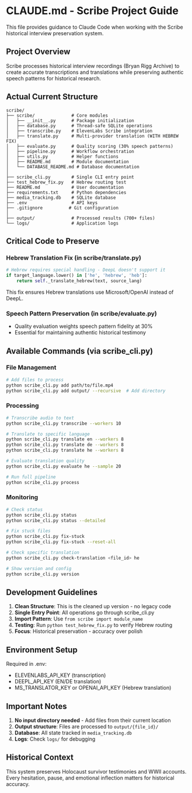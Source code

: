 # CLAUDE.md - Scribe Project Guide

This file provides guidance to Claude Code when working with the Scribe historical interview preservation system.

## Project Overview
Scribe processes historical interview recordings (Bryan Rigg Archive) to create accurate transcriptions and translations while preserving authentic speech patterns for historical research.

## Actual Current Structure
```
scribe/
├── scribe/              # Core modules
│   ├── __init__.py      # Package initialization
│   ├── database.py      # Thread-safe SQLite operations
│   ├── transcribe.py    # ElevenLabs Scribe integration
│   ├── translate.py     # Multi-provider translation (WITH HEBREW FIX)
│   ├── evaluate.py      # Quality scoring (30% speech patterns)
│   ├── pipeline.py      # Workflow orchestration
│   ├── utils.py         # Helper functions
│   ├── README.md        # Module documentation
│   └── DATABASE_README.md # Database documentation
│
├── scribe_cli.py        # Single CLI entry point
├── test_hebrew_fix.py   # Hebrew routing test
├── README.md            # User documentation
├── requirements.txt     # Python dependencies
├── media_tracking.db    # SQLite database
├── .env                 # API keys
├── .gitignore          # Git configuration
│
├── output/              # Processed results (700+ files)
└── logs/                # Application logs
```

## Critical Code to Preserve

### Hebrew Translation Fix (in scribe/translate.py)
```python
# Hebrew requires special handling - DeepL doesn't support it
if target_language.lower() in ['he', 'hebrew', 'heb']:
    return self._translate_hebrew(text, source_lang)
```
This fix ensures Hebrew translations use Microsoft/OpenAI instead of DeepL.

### Speech Pattern Preservation (in scribe/evaluate.py)
- Quality evaluation weights speech pattern fidelity at 30%
- Essential for maintaining authentic historical testimony

## Available Commands (via scribe_cli.py)

### File Management
```bash
# Add files to process
python scribe_cli.py add path/to/file.mp4
python scribe_cli.py add output/ --recursive  # Add directory
```

### Processing
```bash
# Transcribe audio to text
python scribe_cli.py transcribe --workers 10

# Translate to specific language
python scribe_cli.py translate en --workers 8
python scribe_cli.py translate de --workers 8
python scribe_cli.py translate he --workers 8

# Evaluate translation quality
python scribe_cli.py evaluate he --sample 20

# Run full pipeline
python scribe_cli.py process
```

### Monitoring
```bash
# Check status
python scribe_cli.py status
python scribe_cli.py status --detailed

# Fix stuck files
python scribe_cli.py fix-stuck
python scribe_cli.py fix-stuck --reset-all

# Check specific translation
python scribe_cli.py check-translation <file_id> he

# Show version and config
python scribe_cli.py version
```

## Development Guidelines

1. **Clean Structure**: This is the cleaned up version - no legacy code
2. **Single Entry Point**: All operations go through scribe_cli.py
3. **Import Pattern**: Use `from scribe import module_name`
4. **Testing**: Run `python test_hebrew_fix.py` to verify Hebrew routing
5. **Focus**: Historical preservation - accuracy over polish

## Environment Setup
Required in .env:
- ELEVENLABS_API_KEY (transcription)
- DEEPL_API_KEY (EN/DE translation)
- MS_TRANSLATOR_KEY or OPENAI_API_KEY (Hebrew translation)

## Important Notes

1. **No input directory needed** - Add files from their current location
2. **Output structure**: Files are processed to `output/{file_id}/`
3. **Database**: All state tracked in `media_tracking.db`
4. **Logs**: Check `logs/` for debugging

## Historical Context
This system preserves Holocaust survivor testimonies and WWII accounts. Every hesitation, pause, and emotional inflection matters for historical accuracy.